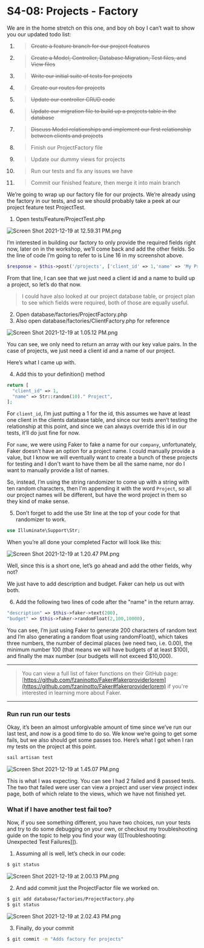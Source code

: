 # S4-08: Projects - Factory

We are in the home stretch on this one, and boy oh boy I can’t wait to show you our updated todo list:

1. > ~~Create a feature branch for our project features~~
2. > ~~Create a Model, Controller, Database Migration, Test files, and View files~~
3. > ~~Write our initial suite of tests for projects~~
4. > ~~Create our routes for projects~~
5. > ~~Update our controller CRUD code~~
6. > ~~Update our migration file to build up a projects table in the database~~
7. > ~~Discuss Model relationships and implement our first relationship between clients and projects~~
8. > Finish our ProjectFactory file
9. > Update our dummy views for projects
10. > Run our tests and fix any issues we have
11. > Commit our finished feature, then merge it into main branch

We’re going to wrap up our factory file for our projects. We’re already using the factory in our tests, and so we should probably take a peek at our project feature test ProjectTest.

1. Open tests/Feature/ProjectTest.php

![Screen Shot 2021-12-19 at 12.59.31 PM.png](S4-08:%20Projects%20-%20Factory.assets/Screen%20Shot%202021-12-19%20at%2012.59.31%20PM.png)

I’m interested in building our factory to only provide the required fields right now, later on in the workshop, we’ll come back and add the other fields. So the line of code I’m going to refer to is Line 16 in my screenshot above.

```php
$response = $this->post('/projects', ['client_id' => 1,'name' => 'My Project']);
```

From that line, I can see that we just need a client id and a name to build up a project, so let’s do that now.

> I could have also looked at our project database table, or project plan to see which fields were required, both of those are equally useful.

2. Open database/factories/ProjectFactory.php
3. Also open database/factories/ClientFactory.php for reference

![Screen Shot 2021-12-19 at 1.05.12 PM.png](S4-08:%20Projects%20-%20Factory.assets/Screen%20Shot%202021-12-19%20at%201.05.12%20PM.png)

You can see, we only need to return an array with our key value pairs. In the case of projects, we just need a client id and a name of our project.

Here’s what I came up with.

4. Add this to your definition() method

```php
return [
  "client_id" => 1,
  "name" => Str::random(10)." Project",
];
```

For `client_id`, I’m just putting a 1 for the id, this assumes we have at least one client in the clients database table, and since our tests aren’t testing the relationship at this point, and since we can always override this id in our tests, it’ll do just fine for now.

For `name`, we were using Faker to fake a name for our `company`, unfortunately, Faker doesn’t have an option for a project name. I could manually provide a value, but I know we will eventually want to create a bunch of these projects for testing and I don't want to have them be all the same name, nor do I want to manually provide a list of names.

So, instead, I’m using the string randomizer to come up with a string with ten random characters, then I'm appending it with the word `Project`, so all our project names will be different, but  have the word project in them so they kind of make sense.

5. Don’t forget to add the use Str line at the top of your code for that randomizer to work.

```php
use Illuminate\Support\Str;
```

When you’re all done your completed Factor will look like this:

![Screen Shot 2021-12-19 at 1.20.47 PM.png](S4-08:%20Projects%20-%20Factory.assets/Screen%20Shot%202021-12-19%20at%201.20.47%20PM.png)

Well, since this is a short one, let’s go ahead and add the other fields, why not?

We just have to add description and budget. Faker can help us out with both.

6. Add the following two lines of code after the "name" in the return array.

```php
"description" => $this->faker->text(200),
"budget" => $this->faker->randomFloat(2,100,10000),
```

You can see, I’m just using Faker to generate 200 characters of random text and I’m also generating a random float using randomFloat(), which takes three numbers, the number of decimal places (we need two, i.e. 0.00), the minimum number 100 (that means we will have budgets of at least $100), and finally the max number (our budgets will not exceed $10,000).

---

> You can view a full list of faker functions on their GitHub page: [https://github.com/fzaninotto/Faker#fakerproviderlorem](https://github.com/fzaninotto/Faker#fakerproviderlorem) if you're interested in learning more about Faker.

---

### Run run run our tests

Okay, it’s been an almost unforgivable amount of time since we’ve run our last test, and now is a good time to do so. We know we’re going to get some fails, but we also should get some passes too. Here’s what I got when I ran my tests on the project at this point.

```Bash
sail artisan test
```

![Screen Shot 2021-12-19 at 1.45.07 PM.png](S4-08:%20Projects%20-%20Factory.assets/Screen%20Shot%202021-12-19%20at%201.45.07%20PM.png)

This is what I was expecting. You can see I had 2 failed and 8 passed tests. The two that failed were user can view a project and user view project index page, both of which relate to the views, which we have not finished yet.

### What if I have another test fail too?

Now, if you see something different, you have two choices, run your tests and try to do some debugging on your own, or checkout my troubleshooting guide on the topic to help you find your way  ([[Troubleshooting: Unexpected Test Failures]]).

1. Assuming all is well, let’s check in our code:

```Bash
$ git status
```

![Screen Shot 2021-12-19 at 2.00.13 PM.png](S4-08:%20Projects%20-%20Factory.assets/Screen%20Shot%202021-12-19%20at%202.00.13%20PM.png)

2. And add commit just the ProjectFactor file we worked on.

```Bash
$ git add database/factories/ProjectFactory.php
$ git status
```

![Screen Shot 2021-12-19 at 2.02.43 PM.png](S4-08:%20Projects%20-%20Factory.assets/Screen%20Shot%202021-12-19%20at%202.02.43%20PM.png)

3. Finally, do your commit

```Bash
$ git commit -m "Adds factory for projects"
```

